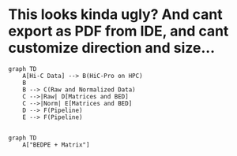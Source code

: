 
# This looks kinda ugly? And cant export as PDF from IDE, and cant customize direction and size...

```mermaid
graph TD
    A[Hi-C Data] --> B(HiC-Pro on HPC)
    B
    B --> C(Raw and Normalized Data)
    C -->|Raw| D[Matrices and BED]
    C -->|Norm| E[Matrices and BED]
    D --> F(Pipeline)
    E --> F(Pipeline)
    
```

```mermaid
graph TD
    A["BEDPE + Matrix"]
```


